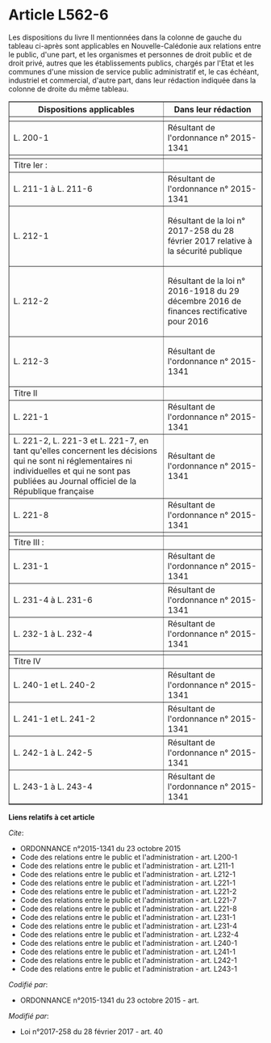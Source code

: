 # Article L562-6

Les dispositions du livre II mentionnées dans la colonne de gauche du tableau ci-après sont applicables en Nouvelle-Calédonie
aux relations entre le public, d'une part, et les organismes et personnes de droit public et de droit privé, autres que les
établissements publics, chargés par l'Etat et les communes d'une mission de service public administratif et, le cas échéant,
industriel et commercial, d'autre part, dans leur rédaction indiquée dans la colonne de droite du même tableau. 

<table border="1">
    <tbody>
      <tr>
        <th>Dispositions applicables 

</th>
        <th>Dans leur rédaction 

</th>
      </tr>
      <tr>
        <th>

</th>
        <th>

</th>
      </tr>
      <tr>
        <td>
L. 200-1 

</td>
        <td>Résultant de l'ordonnance n° 2015-1341 

</td>
      </tr>
      <tr>
        <td>
        </td><td>
      </td></tr>
      <tr>
        <td align="left">Titre Ier : 

</td>
        <td align="left">
      </td></tr>
      <tr>
        <td>
L. 211-1 à L. 211-6 

</td>
        <td>Résultant de l'ordonnance n° 2015-1341 

</td>
      </tr>
      <tr>
        <td>

L. 212-1 

</td>
        <td>

Résultant de la loi n° 2017-258 du 28 février 2017 relative à la sécurité publique 

</td>
      </tr>
      <tr>
        <td>

L. 212-2

</td>
        <td>

Résultant de la loi n° 2016-1918 du 29 décembre 2016 de finances rectificative pour 2016 

</td>
      </tr>
      <tr>
        <td align="left">L. 212-3 </td>
        <td align="left">

Résultant de l'ordonnance n° 2015-1341 

</td>
      </tr>
      <tr>
        <td align="left">Titre II 

</td>
        <td align="left">
      </td></tr>
      <tr>
        <td>
L. 221-1 

</td>
        <td>Résultant de l'ordonnance n° 2015-1341 

</td>
      </tr>
      <tr>
        <td>
L. 221-2, L. 221-3 et L. 221-7, en tant qu'elles concernent les décisions qui ne sont ni réglementaires ni individuelles et
qui ne sont pas publiées au Journal officiel de la République française 

</td>
        <td>Résultant de l'ordonnance n° 2015-1341 

</td>
      </tr>
      <tr>
        <td>
L. 221-8 

</td>
        <td>Résultant de l'ordonnance n° 2015-1341 

</td>
      </tr>
      <tr>
        <td>
        </td><td>
      </td></tr>
      <tr>
        <td align="left">Titre III : 

</td>
        <td align="left">
      </td></tr>
      <tr>
        <td>
L. 231-1 

</td>
        <td>Résultant de l'ordonnance n° 2015-1341 

</td>
      </tr>
      <tr>
        <td>
L. 231-4 à L. 231-6 

</td>
        <td>Résultant de l'ordonnance n° 2015-1341 

</td>
      </tr>
      <tr>
        <td>
L. 232-1 à L. 232-4 

</td>
        <td>Résultant de l'ordonnance n° 2015-1341 

</td>
      </tr>
      <tr>
        <td>
        </td><td>
      </td></tr>
      <tr>
        <td align="left">Titre IV 

</td>
        <td align="left">
      </td></tr>
      <tr>
        <td>
L. 240-1 et L. 240-2 

</td>
        <td>Résultant de l'ordonnance n° 2015-1341 

</td>
      </tr>
      <tr>
        <td>
L. 241-1 et L. 241-2 

</td>
        <td>Résultant de l'ordonnance n° 2015-1341 

</td>
      </tr>
      <tr>
        <td>
L. 242-1 à L. 242-5 

</td>
        <td>Résultant de l'ordonnance n° 2015-1341 

</td>
      </tr>
      <tr>
        <td>
L. 243-1 à L. 243-4

</td>
        <td>Résultant de l'ordonnance n° 2015-1341

</td>
      </tr>
    </tbody>
  </table>

**Liens relatifs à cet article**

_Cite_:

  - ORDONNANCE n°2015-1341 du 23 octobre 2015
  - Code des relations entre le public et l'administration - art. L200-1
  - Code des relations entre le public et l'administration - art. L211-1
  - Code des relations entre le public et l'administration - art. L212-1
  - Code des relations entre le public et l'administration - art. L221-1
  - Code des relations entre le public et l'administration - art. L221-2
  - Code des relations entre le public et l'administration - art. L221-7
  - Code des relations entre le public et l'administration - art. L221-8
  - Code des relations entre le public et l'administration - art. L231-1
  - Code des relations entre le public et l'administration - art. L231-4
  - Code des relations entre le public et l'administration - art. L232-4
  - Code des relations entre le public et l'administration - art. L240-1
  - Code des relations entre le public et l'administration - art. L241-1
  - Code des relations entre le public et l'administration - art. L242-1
  - Code des relations entre le public et l'administration - art. L243-1

_Codifié par_:

  - ORDONNANCE n°2015-1341 du 23 octobre 2015 - art.

_Modifié par_:

  - Loi n°2017-258 du 28 février 2017 - art. 40
